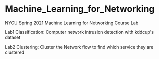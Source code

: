 # Machine_Learning_for_Networking
NYCU Spring 2021 Machine Learning for Networking Course Lab

Lab1 Classification: Computer network intrusion detection with kddcup's dataset


Lab2 Clustering: Cluster the Network flow to find which service they are clustered

